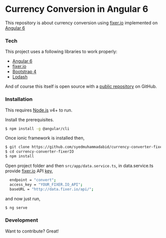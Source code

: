 # Currency Conversion in Angular 6


This repository is about currency conversion using [fixer.io](https://fixer.io) implemented on [Angular 6](https://angular.io)


### Tech

This project uses a following libraries to work properly:

* [Angular 6](https://angular.io)
* [fixer.io](https://fixer.io)
* [Bootstrap 4](https://getbootstrap.com/docs/4.0/getting-started/introduction/)
* [Lodash](https://lodash.com/)

And of course this itself is open source with a [public repository](https://github.com/syedmuhammadabid/currency-converter-fixerIO)
 on GitHub.

### Installation
This requires [Node.js](https://nodejs.org/) v4+ to run.

Install the prerequisites.
```sh
$ npm install -g @angular/cli
```
Once ionic framework is installed then,
```sh
$ git clone https://github.com/syedmuhammadabid/currency-converter-fixerIO
$ cd currency-converter-fixerIO
$ npm install
```
Open project folder and then `src/app/data.service.ts`, in data.service.ts provide [fixer.io](https://fixer.io) API [key](https://fixer.io/product),
```sh
  endpoint = "convert";
  access_key = "YOUR_FIXER.IO_API";
  baseURL = "http://data.fixer.io/api/";
```
and now just run,
```sh
$ ng serve
```
### Development

Want to contribute? Great!
